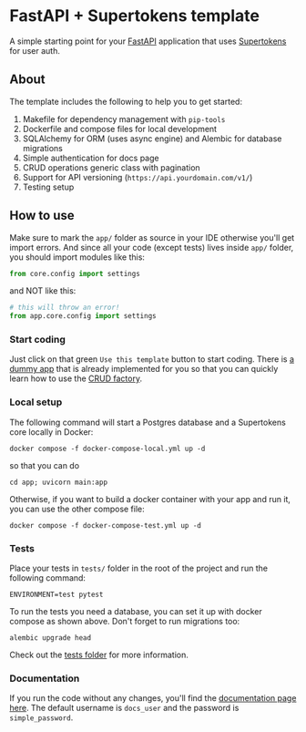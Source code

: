 # FastAPI + Supertokens template

A simple starting point for your [FastAPI](https://fastapi.tiangolo.com) application that uses
[Supertokens](https://supertokens.com) for user auth.

## About

The template includes the following to help you to get started:
1. Makefile for dependency management with `pip-tools`
2. Dockerfile and compose files for local development
3. SQLAlchemy for ORM (uses async engine) and Alembic for database migrations
4. Simple authentication for docs page
5. CRUD operations generic class with pagination
6. Support for API versioning (`https://api.yourdomain.com/v1/`)
7. Testing setup

## How to use

Make sure to mark the `app/` folder as source in your IDE otherwise you'll get import errors.
And since all your code (except tests) lives inside `app/` folder, you should import modules like this:
```python
from core.config import settings
```

and NOT like this:
```python
# this will throw an error!
from app.core.config import settings
```

### Start coding

Just click on that green `Use this template` button to start coding. There is [a dummy app](app/api/v1/blog_post.py) that
is already implemented for you so that you can quickly learn how to use the [CRUD factory](app/db/crud/base.py).

### Local setup

The following command will start a Postgres database and a Supertokens core locally in Docker:
```shell
docker compose -f docker-compose-local.yml up -d
```
so that you can do
```shell
cd app; uvicorn main:app
```

Otherwise, if you want to build a docker container with your app and run it, you can use the other compose file:
```shell
docker compose -f docker-compose-test.yml up -d
```

### Tests

Place your tests in `tests/` folder in the root of the project and run the following command:
```shell
ENVIRONMENT=test pytest
```

To run the tests you need a database, you can set it up with docker compose as shown above. Don't forget to run
migrations too:
```shell
alembic upgrade head
```

Check out the [tests folder](tests) for more information.

### Documentation

If you run the code without any changes, you'll find the
[documentation page here](http://localhost:8001/docs). The default username is `docs_user`
and the password is `simple_password`.
